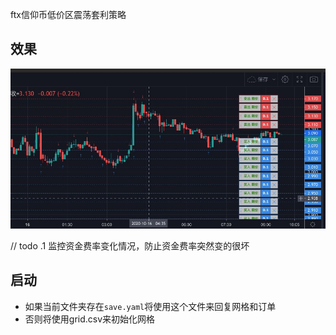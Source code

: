 ftx信仰币低价区震荡套利策略

效果
------------
![](1602812132414.jpg)

// todo
.1 监控资金费率变化情况，防止资金费率突然变的很坏

启动
--------------


- 如果当前文件夹存在`save.yaml`将使用这个文件来回复网格和订单  
- 否则将使用grid.csv来初始化网格  
